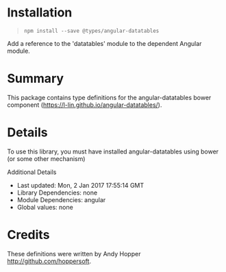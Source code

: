 # Installation
> `npm install --save @types/angular-datatables`

Add a reference to the 'datatables' module to the dependent Angular module.

# Summary
This package contains type definitions for the angular-datatables bower component (https://l-lin.github.io/angular-datatables/).

# Details
To use this library, you must have installed angular-datatables using bower (or some other mechanism)

Additional Details
 * Last updated: Mon, 2 Jan 2017 17:55:14 GMT
 * Library Dependencies: none
 * Module Dependencies: angular
 * Global values: none

# Credits
These definitions were written by Andy Hopper <http://github.com/hoppersoft>.
